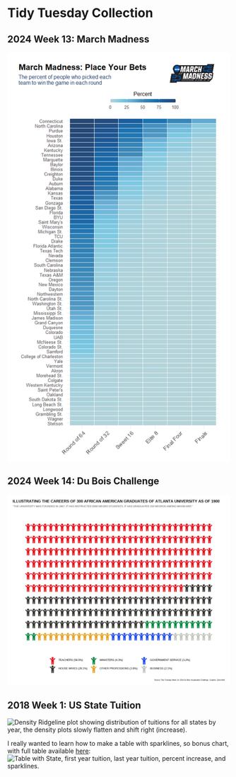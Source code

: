 # Tidy Tuesday Collection 
## 2024 Week 13: March Madness
![Heatmap showing percentage of pick to win by round for each time](https://github.com/zanewolf/tidytuesday/blob/main/2024_W13_MarchMadness/MarchMadness_Heatmap.png?raw=true)

## 2024 Week 14: Du Bois Challenge
![Pictogram waffle plot showing distribution of occupations for 330 black graduates from Atlanta University as of 1990](https://github.com/zanewolf/tidytuesday/blob/main/2024_W14_DuBois/Waffle.png?raw=true)

## 2018 Week 1: US State Tuition
![Density Ridgeline plot showing distribution of tuitions for all states by year, the density plots slowly flatten and shift right (increase).](https://github.com/zanewolf/tidytuesday/blob/main/2018_W1_Tuition/Tuition_Ridges.png?raw=true)

I really wanted to learn how to make a table with sparklines, so bonus chart, with full table available [here](https://github.com/zanewolf/tidytuesday/blob/main/2018_W1_Tuition/Table.png): 
![Table with State, first year tuition, last year tuition, percent increase, and sparklines.](https://github.com/zanewolf/tidytuesday/blob/main/2018_W1_Tuition/Table_Short.PNG?raw=true)
